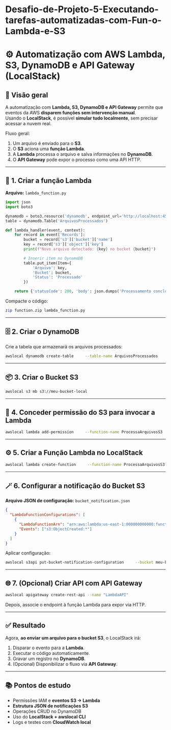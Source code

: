 # Desafio-de-Projeto-5-Executando-tarefas-automatizadas-com-Fun-o-Lambda-e-S3
# ⚙️ Automatização com AWS Lambda, S3, DynamoDB e API Gateway (LocalStack)

## 🧭 Visão geral
A automatização com **Lambda, S3, DynamoDB e API Gateway** permite que eventos da AWS **disparem funções sem intervenção manual**.  
Usando o **LocalStack**, é possível **simular tudo localmente**, sem precisar acessar a nuvem real.

Fluxo geral:
1. Um arquivo é enviado para o **S3**.  
2. O **S3** aciona uma **função Lambda**.  
3. A **Lambda** processa o arquivo e salva informações no **DynamoDB**.  
4. O **API Gateway** pode expor o processo como uma API HTTP.

---

## 🧩 1. Criar a função Lambda

**Arquivo:** `lambda_function.py`
```python
import json
import boto3

dynamodb = boto3.resource('dynamodb', endpoint_url='http://localhost:4566')
table = dynamodb.Table('ArquivosProcessados')

def lambda_handler(event, context):
    for record in event['Records']:
        bucket = record['s3']['bucket']['name']
        key = record['s3']['object']['key']
        print(f"Novo arquivo detectado: {key} no bucket {bucket}")

        # Inserir item no DynamoDB
        table.put_item(Item={
            'Arquivo': key,
            'Bucket': bucket,
            'Status': 'Processado'
        })

    return {'statusCode': 200, 'body': json.dumps('Processamento concluído.')}
```

Compacte o código:
```bash
zip function.zip lambda_function.py
```

---

## 🗄️ 2. Criar o DynamoDB
Crie a tabela que armazenará os arquivos processados:

```bash
awslocal dynamodb create-table     --table-name ArquivosProcessados     --attribute-definitions AttributeName=Arquivo,AttributeType=S     --key-schema AttributeName=Arquivo,KeyType=HASH     --provisioned-throughput ReadCapacityUnits=5,WriteCapacityUnits=5
```

---

## 📦 3. Criar o Bucket S3
```bash
awslocal s3 mb s3://meu-bucket-local
```

---

## 🔐 4. Conceder permissão do S3 para invocar a Lambda
```bash
awslocal lambda add-permission     --function-name ProcessaArquivosS3     --principal s3.amazonaws.com     --statement-id s3invoke     --action lambda:InvokeFunction     --source-arn arn:aws:s3:::meu-bucket-local
```

---

## ⚙️ 5. Criar a Função Lambda no LocalStack
```bash
awslocal lambda create-function     --function-name ProcessaArquivosS3     --runtime python3.9     --handler lambda_function.lambda_handler     --zip-file fileb://function.zip     --role arn:aws:iam::000000000000:role/lambda-role
```

---

## 🪄 6. Configurar a notificação do Bucket S3

**Arquivo JSON de configuração:** `bucket_notification.json`
```json
{
  "LambdaFunctionConfigurations": [
    {
      "LambdaFunctionArn": "arn:aws:lambda:us-east-1:000000000000:function:ProcessaArquivosS3",
      "Events": ["s3:ObjectCreated:*"]
    }
  ]
}
```

Aplicar configuração:
```bash
awslocal s3api put-bucket-notification-configuration     --bucket meu-bucket-local     --notification-configuration file://bucket_notification.json
```

---

## 🌐 7. (Opcional) Criar API com API Gateway
```bash
awslocal apigateway create-rest-api --name "LambdaAPI"
```
Depois, associe o endpoint à função Lambda para expor via HTTP.

---

## ✅ Resultado
Agora, **ao enviar um arquivo para o bucket S3**, o LocalStack irá:
1. Disparar o evento para a **Lambda**.  
2. Executar o código automaticamente.  
3. Gravar um registro no **DynamoDB**.  
4. (Opcional) Disponibilizar o fluxo via **API Gateway**.  

---

## 📚 Pontos de estudo
- Permissões IAM e **eventos S3 → Lambda**  
- **Estrutura JSON de notificações S3**  
- Operações CRUD no DynamoDB  
- Uso do **LocalStack + awslocal CLI**  
- Logs e testes com **CloudWatch local**
